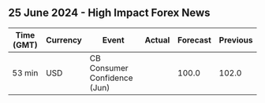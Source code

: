 ## 25 June 2024 - High Impact Forex News

| Time (GMT) | Currency | Event | Actual | Forecast | Previous |
|------|----------|-------|--------|----------|----------|
| 53 min | USD | CB Consumer Confidence (Jun) |  | 100.0 | 102.0 |
